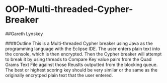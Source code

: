 # OOP-Multi-threaded-Cypher-Breaker

##Gareth Lynskey

####Outline
This is a Multi-threaded Cypher breaker using Java as the programming language with the Eclipse IDE. The user enters plain text into the console, which is then encrypted. Then the Cypher breaker will attempt to break it by using threads to Compare Key value pairs from the Quad Grams Text File against those Reuslts outputted from the blocking queue. The best or highest scoring key should be very similar or the same as the originally encrytped plain text that the user entered.

